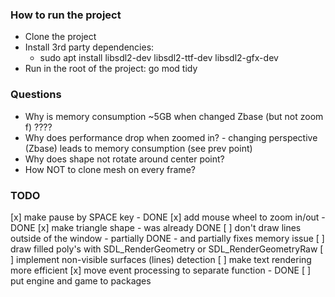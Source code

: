 ### How to run the project
- Clone the project
- Install 3rd party dependencies:
    - sudo apt install libsdl2-dev libsdl2-ttf-dev libsdl2-gfx-dev
- Run in the root of the project: go mod tidy



### Questions
 - Why is memory consumption ~5GB when changed Zbase (but not zoom f) ????
 - Why does performance drop when zoomed in? - changing perspective (Zbase) leads to memory consumption (see prev point)
 - Why does shape not rotate around center point?
 - How NOT to clone mesh on every frame?

### TODO
 [x] make pause by SPACE key - DONE
 [x] add mouse wheel to zoom in/out - DONE
 [x]  make triangle shape - was already DONE
 [ ] don't draw lines outside of the window - partially DONE - and partially fixes memory issue
 [ ] draw filled poly's with SDL_RenderGeometry or SDL_RenderGeometryRaw
 [ ] implement non-visible surfaces (lines) detection
 [ ] make text rendering more efficient
 [x] move event processing to separate function - DONE
 [ ] put engine and game to packages
